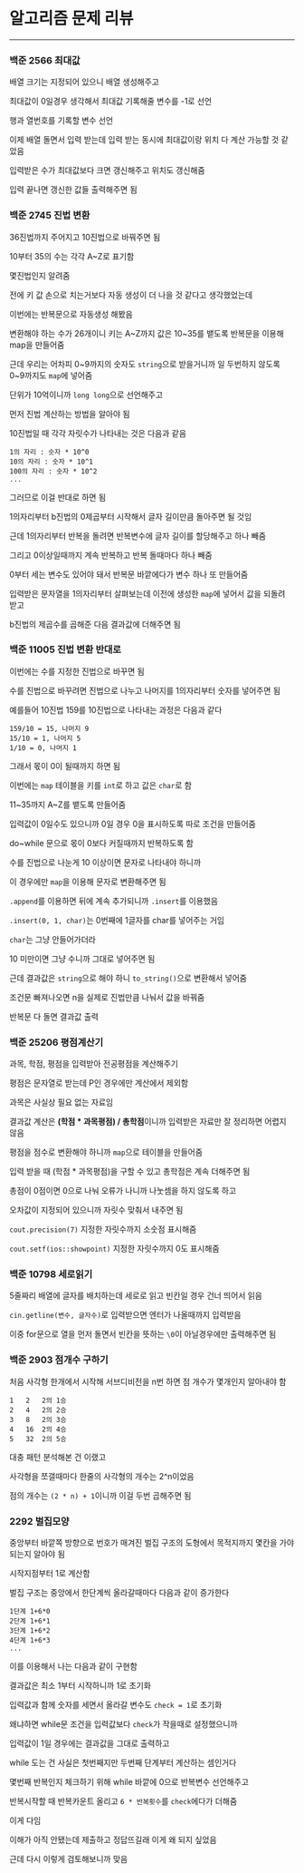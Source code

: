 # 알고리즘 문제 리뷰
---
### 백준 2566 최대값

배열 크기는 지정되어 있으니 배열 생성해주고

최대값이 0일경우 생각해서 최대값 기록해줄 변수를 -1로 선언

행과 열번호를 기록할 변수 선언

이제 배열 돌면서 입력 받는데 입력 받는 동시에 최대값이랑 위치 다 계산 가능할 것 같았음

입력받은 수가 최대값보다 크면 갱신해주고 위치도 갱신해줌

입력 끝나면 갱신한 값들 출력해주면 됨 

### 백준 2745 진법 변환

36진법까지 주어지고 10진법으로 바꿔주면 됨

10부터 35의 수는 각각 A~Z로 표기함

몇진법인지 알려줌

전에 키 값 손으로 치는거보다 자동 생성이 더 나을 것 같다고 생각했었는데

이번에는 반복문으로 자동생성 해봤음

변환해야 하는 수가 26개이니 키는 A~Z까지 값은 10~35를 뱉도록 반복문을 이용해 map을 만들어줌

근데 우리는 어차피 0~9까지의 숫자도 `string`으로 받을거니까 일 두번하지 않도록 0~9까지도 `map`에 넣어줌

단위가 10억이니까 `long long`으로 선언해주고

먼저 진법 계산하는 방법을 알아야 됨

10진법일 때 각각 자릿수가 나타내는 것은 다음과 같음

```
1의 자리 : 숫자 * 10^0
10의 자리 : 숫자 * 10^1
100의 자리 : 숫자 * 10^2
...
```

그러므로 이걸 반대로 하면 됨

1의자리부터 b진법의 0제곱부터 시작해서 글자 길이만큼 돌아주면 될 것임

근데 1의자리부터 반복을 돌려면 반복변수에 글자 길이를 할당해주고 하나 빼줌

그리고 0이상일때까지 계속 반복하고 반복 돌때마다 하나 빼줌

0부터 세는 변수도 있어야 돼서 반복문 바깥에다가 변수 하나 또 만들어줌

입력받은 문자열을 1의자리부터 살펴보는데 이전에 생성한 `map`에 넣어서 값을 되돌려 받고

 b진법의 제곱수를 곱해준 다음 결과값에 더해주면 됨


### 백준 11005 진법 변환 반대로

이번에는 수를 지정한 진법으로 바꾸면 됨

수를 진법으로 바꾸려면 진법으로 나누고 나머지를 1의자리부터 숫자를 넣어주면 됨

예를들어 10진법 159를 10진법으로 나타내는 과정은 다음과 같다

```
159/10 = 15, 나머지 9
15/10 = 1, 나머지 5
1/10 = 0, 나머지 1
```

그래서 몫이 0이 될때까지 하면 됨

이번에는 `map` 테이블을 키를 `int`로 하고 값은 `char`로 함

11~35까지 A~Z를 뱉도록 만들어줌

입력값이 0일수도 있으니까 0일 경우 0을 표시하도록 따로 조건을 만들어줌

do~while 문으로 몫이 0보다 커질때까지 반복하도록 함

수를 진법으로 나눈게 10 이상이면 문자로 나타내야 하니까

이 경우에만 `map`을 이용해 문자로 변환해주면 됨

`.append`를 이용하면 뒤에 계속 추가되니까 `.insert`를 이용했음

`.insert(0, 1, char)`는 0번째에 1글자를 char를 넣어주는 거임

`char`는 그냥 안들어가더라

10 미만이면 그냥 수니까 그대로 넣어주면 됨

근데 결과값은 `string`으로 해야 하니 `to_string()`으로 변환해서 넣어줌

조건문 빠져나오면 n을 실제로 진법만큼 나눠서 값을 바꿔줌

반복문 다 돌면 결과값 출력

### 백준 25206 평점계산기

과목, 학점, 평점을 입력받아 전공평점을 계산해주기

평점은 문자열로 받는데 P인 경우에만 계산에서 제외함

과목은 사실상 필요 없는 자료임

결과값 계산은 **(학점 * 과목평점) / 총학점**이니까 입력받은 자료만 잘 정리하면 어렵지 않음

평점을 점수로 변환해야 하니까 `map`으로 테이블을 만들어줌

입력 받을 때 (학점 * 과목평점)을 구할 수 있고 총학점은 계속 더해주면 됨

총점이 0점이면 0으로 나눠 오류가 나니까 나눗셈을 하지 않도록 하고

오차값이 지정되어 있으니까 자릿수 맞춰서 내주면 됨

`cout.precision(7)` 지정한 자릿수까지 소숫점 표시해줌

`cout.setf(ios::showpoint)` 지정한 자릿수까지 0도 표시해줌

### 백준 10798 세로읽기

5줄짜리 배열에 글자를 배치하는데 세로로 읽고 빈칸일 경우 건너 띄어서 읽음

`cin.getline(변수, 글자수)`로 입력받으면 엔터가 나올때까지 입력받음

이중 for문으로 열을 먼저 돌면서 빈칸을 뜻하는 `\0`이 아닐경우에만 출력해주면 됨

### 백준 2903 점개수 구하기

처음 사각형 한개에서 시작해 서브디비전을 n번 하면 점 개수가 몇개인지 알아내야 함

```
1 	2	2의 1승
2 	4	2의 2승
3 	8	2의 3승
4 	16	2의 4승
5 	32	2의 5승
```
대충 패턴 분석해본 건 이랬고

사각형을 쪼갤때마다 한줄의 사각형의 개수는 2^n이었음

점의 개수는 `(2 * n) + 1`이니까 이걸 두번 곱해주면 됨

### 2292 벌집모양

중앙부터 바깥쪽 방향으로 번호가 매겨진 벌집 구조의 도형에서 목적지까지 몇칸을 가야 되는지 알아야 됨

시작지점부터 1로 계산함

벌집 구조는 중앙에서 한단계씩 올라갈때마다 다음과 같이 증가한다

```
1단계 1+6*0
2단계 1+6*1
3단계 1+6*2
4단계 1+6*3
...
```

이를 이용해서 나는 다음과 같이 구현함

결과값은 최소 1부터 시작하니까 1로 초기화

입력값과 함께 숫자를 세면서 올라갈 변수도 `check = 1`로 초기화

왜냐하면 while문 조건을 입력값보다 `check`가 작을때로 설정했으니까

입력값이 1일 경우에는 결과값을 그대로 출력하고

while 도는 건 사실은 첫번째지만 두번째 단계부터 계산하는 셈인거다

몇번째 반복인지 체크하기 위해 while 바깥에 0으로 반복변수 선언해주고

반복시작할 때 반복카운트 올리고 `6 * 반복횟수`를 `check`에다가 더해줌

이게 다임

이해가 아직 안됐는데 제출하고 정답뜨길래 이게 왜 되지 싶었음

근데 다시 이렇게 검토해보니까 맞음